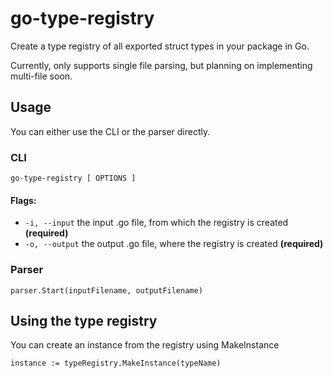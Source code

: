 # go-type-registry

Create a type registry of all exported struct types in your package in Go.

Currently, only supports single file parsing, but planning on implementing multi-file soon.

## Usage

You can either use the CLI or the parser directly.

### CLI

```
go-type-registry [ OPTIONS ]
```

#### Flags:

- `-i, --input` the input .go file, from which the registry is created **(required)**
- `-o, --output` the output .go file, where the registry is created **(required)**

### Parser

```
parser.Start(inputFilename, outputFilename)
```

## Using the type registry

You can create an instance from the registry using MakeInstance

```
instance := typeRegistry.MakeInstance(typeName)
```

